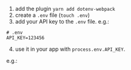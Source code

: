 

1. add the plugin `yarn add dotenv-webpack`
2. create a `.env` file (`touch .env`)
3. add your API key to the `.env` file. e.g.:
```
# .env
API_KEY=123456
```

4. use it in your app with `process.env.API_KEY`.

e.g.:

